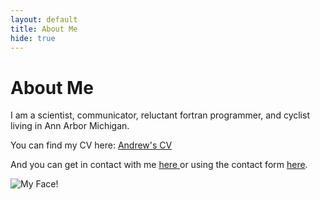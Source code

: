 ```yaml
---
layout: default
title: About Me
hide: true
---
```

<div class="row">
<h1 class="pageTitle">About Me</h1>
<div class="aboutContent">
<p class="intro"> I am a scientist, communicator, reluctant fortran programmer, and cyclist living in Ann Arbor Michigan.</p>
<p>You can find my CV here: <a href="{{ '/assests/McAllisterCV.pdf' | prepend:site.baseurl }}"> Andrew's CV</a></p>
<p>And you can get in contact with me <a href="mailto:andrew@mcallister.science"> here </a> or using the contact form <a href="{{ 'contact' | prepend:site.baseurl }}"> here</a>.</p>
</div>
<div class="profileImage">
<img src="{{ '/assets/img/McAllister_Profile.jpg' | prepend: site.baseurl }}" alt="My Face!" >
</div>
</div>
